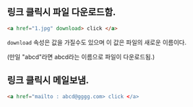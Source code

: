 ## 링크 클릭시 파일 다운로드함.

```html
<a href="1.jpg" download> click </a>
```

`download` 속성은 값을 가질수도 있으며 이 값은 파일의 새로운 이름이다.

(만일 "abcd"라면 abcd라는 이름으로 파일이 다운로드됨.)

## 링크 클릭시 메일보냄.
```html
<a href="mailto : abcd@gggg.com> click </a>
```